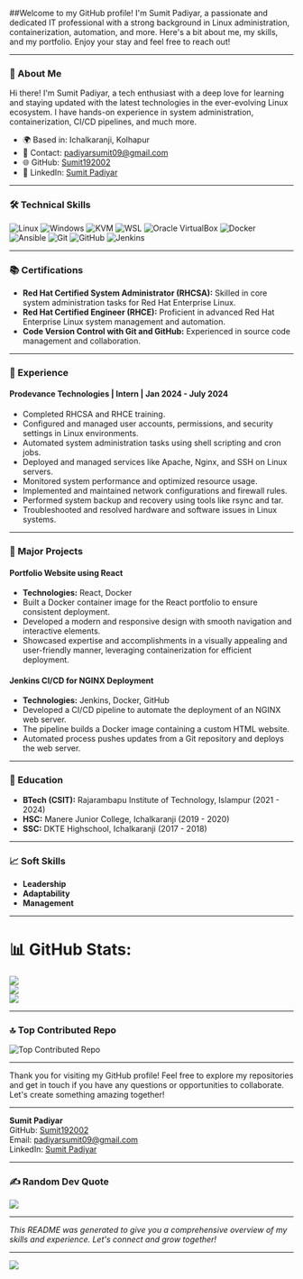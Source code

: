 

##Welcome to my GitHub profile! I'm Sumit Padiyar, a passionate and dedicated IT professional with a strong background in Linux administration, containerization, automation, and more. Here's a bit about me, my skills, and my portfolio. Enjoy your stay and feel free to reach out!

---

### 👋 About Me

Hi there! I'm Sumit Padiyar, a tech enthusiast with a deep love for learning and staying updated with the latest technologies in the ever-evolving Linux ecosystem. I have hands-on experience in system administration, containerization, CI/CD pipelines, and much more.

- 🌍 Based in: Ichalkaranji, Kolhapur
- 📧 Contact: padiyarsumit09@gmail.com
- 🌐 GitHub: [Sumit192002](https://github.com/Sumit192002)
- 💼 LinkedIn: [Sumit Padiyar](https://www.linkedin.com/in/sumit-padiyar-15238823a/)

---

### 🛠️ Technical Skills

![Linux](https://img.shields.io/badge/Linux-FCC624?style=for-the-badge&logo=linux&logoColor=black)
![Windows](https://img.shields.io/badge/Windows-0078D6?style=for-the-badge&logo=windows&logoColor=white)
![KVM](https://img.shields.io/badge/KVM-000000?style=for-the-badge&logo=kvm&logoColor=white)
![WSL](https://img.shields.io/badge/WSL-4D4D4D?style=for-the-badge&logo=linux&logoColor=white)
![Oracle VirtualBox](https://img.shields.io/badge/Oracle%20VirtualBox-183A61?style=for-the-badge&logo=virtualbox&logoColor=white)
![Docker](https://img.shields.io/badge/Docker-2496ED?style=for-the-badge&logo=docker&logoColor=white)
![Ansible](https://img.shields.io/badge/Ansible-EE0000?style=for-the-badge&logo=ansible&logoColor=white)
![Git](https://img.shields.io/badge/Git-F05032?style=for-the-badge&logo=git&logoColor=white)
![GitHub](https://img.shields.io/badge/GitHub-181717?style=for-the-badge&logo=github&logoColor=white)
![Jenkins](https://img.shields.io/badge/Jenkins-D24939?style=for-the-badge&logo=jenkins&logoColor=white)





---

### 📚 Certifications

- **Red Hat Certified System Administrator (RHCSA):** Skilled in core system administration tasks for Red Hat Enterprise Linux.
- **Red Hat Certified Engineer (RHCE):** Proficient in advanced Red Hat Enterprise Linux system management and automation.
- **Code Version Control with Git and GitHub:** Experienced in source code management and collaboration.

---

### 💼 Experience

#### **Prodevance Technologies | Intern | Jan 2024 - July 2024**

- Completed RHCSA and RHCE training.
- Configured and managed user accounts, permissions, and security settings in Linux environments.
- Automated system administration tasks using shell scripting and cron jobs.
- Deployed and managed services like Apache, Nginx, and SSH on Linux servers.
- Monitored system performance and optimized resource usage.
- Implemented and maintained network configurations and firewall rules.
- Performed system backup and recovery using tools like rsync and tar.
- Troubleshooted and resolved hardware and software issues in Linux systems.



---

### 📂 Major Projects

#### **Portfolio Website using React**

- **Technologies:** React, Docker
- Built a Docker container image for the React portfolio to ensure consistent deployment.
- Developed a modern and responsive design with smooth navigation and interactive elements.
- Showcased expertise and accomplishments in a visually appealing and user-friendly manner, leveraging containerization for efficient deployment.


#### **Jenkins CI/CD for NGINX Deployment**

- **Technologies:** Jenkins, Docker, GitHub
- Developed a CI/CD pipeline to automate the deployment of an NGINX web server.
- The pipeline builds a Docker image containing a custom HTML website.
- Automated process pushes updates from a Git repository and deploys the web server.



---

### 📜 Education

- **BTech (CSIT):** Rajarambapu Institute of Technology, Islampur (2021 - 2024)
- **HSC:** Manere Junior College, Ichalkaranji (2019 - 2020)
- **SSC:** DKTE Highschool, Ichalkaranji (2017 - 2018)

---

### 📈 Soft Skills

- **Leadership**
- **Adaptability**
- **Management**

---

# 📊 GitHub Stats:
![](https://github-readme-stats.vercel.app/api?username=Sumit192002&theme=dark&hide_border=false&include_all_commits=false&count_private=false)<br/>
![](https://github-readme-streak-stats.herokuapp.com/?user=Sumit192002&theme=dark&hide_border=false)<br/>
![](https://github-readme-stats.vercel.app/api/top-langs/?username=Sumit192002&theme=dark&hide_border=false&include_all_commits=false&count_private=false&layout=compact)

---

### 🔝 Top Contributed Repo
![Top Contributed Repo](https://github-contributor-stats.vercel.app/api?username=Sumit192002&limit=5&theme=dracula&combine_all_yearly_contributions=true)


---

Thank you for visiting my GitHub profile! Feel free to explore my repositories and get in touch if you have any questions or opportunities to collaborate. Let's create something amazing together!


---

**Sumit Padiyar**  
GitHub: [Sumit192002](https://github.com/Sumit192002)  
Email: padiyarsumit09@gmail.com  
LinkedIn: [Sumit Padiyar](https://www.linkedin.com/in/sumit-padiyar-15238823a/)

---

### ✍️ Random Dev Quote
![](https://quotes-github-readme.vercel.app/api?type=horizontal&theme=merko)

---

*This README was generated to give you a comprehensive overview of my skills and experience. Let's connect and grow together!*

---
[![](https://visitcount.itsvg.in/api?id=Sumit192002&label=Profile%20Views&color=2&icon=6&pretty=false)](https://visitcount.itsvg.in)
